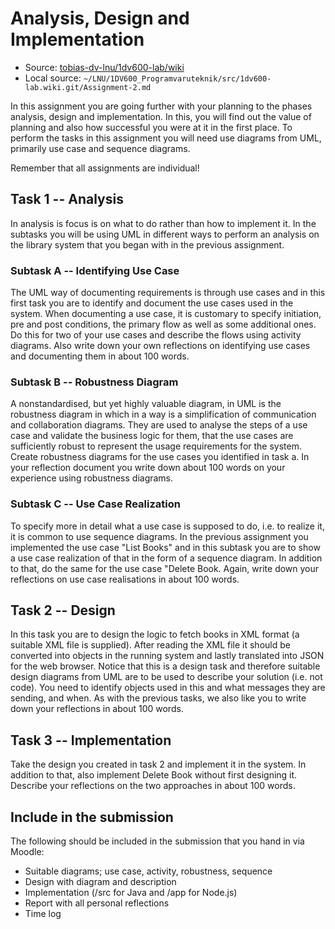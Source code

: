 Analysis, Design and Implementation
===================================

* Source: [tobias-dv-lnu/1dv600-lab/wiki](https://github.com/tobias-dv-lnu/1dv600-lab/wiki/Assignment-2)
* Local source: `~/LNU/1DV600_Programvaruteknik/src/1dv600-lab.wiki.git/Assignment-2.md`

In this assignment you are going further with your planning to the phases
analysis, design and implementation. In this, you will find out the value of
planning and also how successful you were at it in the first place. To perform
the tasks in this assignment you will need use diagrams from UML, primarily use
case and sequence diagrams.

Remember that all assignments are individual!


Task 1 -- Analysis
------------------
In analysis is focus is on what to do rather than how to implement it. In the
subtasks you will be using UML in different ways to perform an analysis on the
library system that you began with in the previous assignment.

### Subtask A -- Identifying Use Case
The UML way of documenting requirements is through use cases and in this first
task you are to identify and document the use cases used in the system. When
documenting a use case, it is customary to specify initiation, pre and post
conditions, the primary flow as well as some additional ones. Do this for two
of your use cases and describe the flows using activity
diagrams. 
Also write down your own reflections on identifying use cases and documenting
them in about 100 words.

### Subtask B -- Robustness Diagram
A non­standardised, but yet highly valuable diagram, in UML is the robustness
diagram in which in a way is a simplification of communication and
collaboration diagrams. They are used to analyse the steps of a use case and
validate the business logic for them, that the use cases are sufficiently
robust to represent the usage requirements for the system. Create
robustness diagrams for the use cases you identified in task a. In your
reflection document you write down about 100 words on your experience using
robustness diagrams.

### Subtask C -- Use Case Realization
To specify more in detail what a use case is supposed to do, i.e. to realize
it, it is common to use sequence diagrams. In the previous assignment you
implemented the use case "List Books" and in this subtask you are to
show a use case realization of that in the form of a sequence diagram. In
addition to that, do the same for the use case "Delete Book.
Again, write down your reflections on use case realisations in about 100 words.


Task 2 -- Design
----------------
In this task you are to design the logic to fetch books in XML format (a
suitable XML file is supplied). After reading the XML file it should be
converted into objects in the running system and lastly translated into JSON
for the web browser.
Notice that this is a design task and therefore suitable design diagrams from
UML are to be used to describe your solution (i.e. not code). You need to
identify objects used in this and what messages they are sending, and when. As
with the previous tasks, we also like you to write down your reflections in
about 100 words.


Task 3 -- Implementation
------------------------
Take the design you created in task 2 and implement it in the system. In
addition to that, also implement Delete Book without first designing
it. Describe your reflections on the two approaches in about 100 words.


Include in the submission
-------------------------
The following should be included in the submission that you hand in via Moodle:

* Suitable diagrams; use case, activity, robustness, sequence
* Design with diagram and description
* Implementation (/src for Java and /app for Node.js)
* Report with all personal reflections
* Time log

